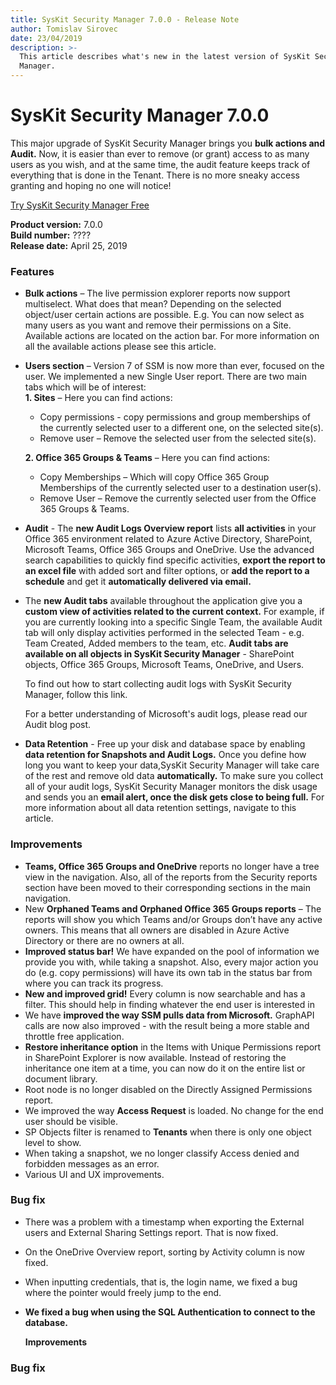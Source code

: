 ```yaml
---
title: SysKit Security Manager 7.0.0 - Release Note
author: Tomislav Sirovec
date: 23/04/2019
description: >-
  This article describes what's new in the latest version of SysKit Security
  Manager.
---
```


# SysKit Security Manager 7.0.0

This major upgrade of SysKit Security Manager brings you **bulk actions and Audit.** Now, it is easier than ever to remove \(or grant\) access to as many users as you wish, and at the same time, the audit feature keeps track of everything that is done in the Tenant. There is no more sneaky access granting and hoping no one will notice!

[Try SysKit Security Manager Free](https://www.syskit.com/products/security-manager/download/)

**Product version:** 7.0.0  
**Build number:** ????  
**Release date:** April 25, 2019

### Features

* **Bulk actions** – The live permission explorer reports now support multiselect. What does that mean? Depending on the selected object/user certain actions are possible. E.g. You can now select as many users as you want and remove their permissions on a Site. Available actions are located on the action bar. For more information on all the available actions please see this article.  
* **Users section** – Version 7 of SSM is now more than ever, focused on the user. We implemented a new Single User report. There are two main tabs which will be of interest:  
  **1. Sites** – Here you can find actions:

  * Copy permissions - copy permissions and group memberships of the currently selected user to a different one, on the selected site\(s\).                   
  * Remove user – Remove the selected user from the selected site\(s\).  

  **2. Office 365 Groups & Teams** – Here you can find actions:

  * Copy Memberships – Which will copy Office 365 Group Memberships of the currently selected user to a destination user\(s\). 
  * Remove User – Remove the currently selected user from the Office 365 Groups & Teams. 

* **Audit** - The **new Audit Logs Overview report** lists **all activities** in your Office 365 environment related to Azure Active Directory, SharePoint, Microsoft Teams, Office 365 Groups and OneDrive. Use the advanced search capabilities to quickly find specific activities, **export the report to an excel file** with added sort and filter options, or **add the report to a schedule** and get it **automatically delivered via email.**
* The **new Audit tabs** available throughout the application give you a **custom view of activities related to the current context.** For example, if you are currently looking into a specific Single Team, the available Audit tab will only display activities performed in the selected Team - e.g. Team Created, Added members to the team, etc. **Audit tabs are available on all objects in SysKit Security Manager** - SharePoint objects, Office 365 Groups, Microsoft Teams, OneDrive, and Users.

  To find out how to start collecting audit logs with SysKit Security Manager, follow this link.

  For a better understanding of Microsoft's audit logs, please read our Audit blog post.

* **Data Retention** - Free up your disk and database space by enabling **data retention for Snapshots and Audit Logs.** Once you define how long you want to keep your data,SysKit Security Manager will take care of the rest and remove old data **automatically.** To make sure you collect all of your audit logs, SysKit Security Manager monitors the disk usage and sends you an **email alert, once the disk gets close to being full.** For more information about all data retention settings, navigate to this article.

### Improvements

* **Teams, Office 365 Groups and OneDrive** reports no longer have a tree view in the navigation. Also, all of the reports from the Security reports section have been moved to their corresponding sections in the main navigation.  
* New **Orphaned Teams and Orphaned Office 365 Groups reports** – The reports will show you which Teams and/or Groups don’t have any active owners. This means that all owners are disabled in Azure Active Directory or there are no owners at all. 
* **Improved status bar!** We have expanded on the pool of information we provide you with, while taking a snapshot. Also, every major action you do \(e.g. copy permissions\) will have its own tab in the status bar from where you can track its progress. 
* **New and improved grid!** Every column is now searchable and has a filter. This should help in finding whatever the end user is interested in
* We have **improved the way SSM pulls data from Microsoft.** GraphAPI calls are now also improved - with the result being a more stable and throttle free application.  
* **Restore inheritance option** in the Items with Unique Permissions report in SharePoint Explorer is now available. Instead of restoring the inheritance one item at a time, you can now do it on the entire list or document library.   
* Root node is no longer disabled on the Directly Assigned Permissions report. 
* We improved the way **Access Request** is loaded. No change for the end user should be visible.    
* SP Objects filter is renamed to **Tenants** when there is only one object level to show.
* When taking a snapshot, we no longer classify Access denied and forbidden messages as an error.
* Various UI and UX improvements.  

### Bug fix

* There was a problem with a timestamp when exporting the External users and External Sharing Settings report. That is now fixed.  
* On the OneDrive Overview report, sorting by Activity column is now fixed. 
* When inputting credentials, that is, the login name, we fixed a bug where the pointer would freely jump to the end. 
* **We fixed a bug when using the SQL Authentication to connect to the database.**

  **Improvements**

### Bug fix

